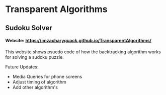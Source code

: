 # Transparent Algorithms

## Sudoku Solver
#### Website: https://imzacharyquack.github.io/TransparentAlgorithms/

This website shows psuedo code of how the backtracking algorithm works for solving a sudoku puzzle. 

Future Updates:
- Media Queries for phone screens
- Adjust timing of algorithm
- Add other algorithm's
